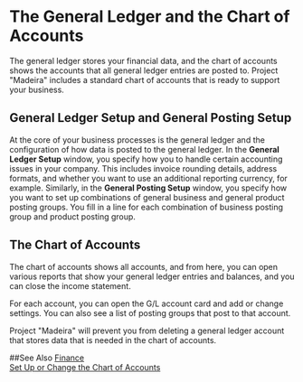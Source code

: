 <properties
                pageTitle="The General Ledger and the Chart of Accounts| Project “Madeira”" 
                description="Describes the general ledger and chart of accounts." 
                services="project-madeira" 
                documentationCenter=""
                authors="edupont04"/>
<tags
    ms.service="project-madeira"
    ms.topic="article"
    ms.author="edupont04" />
                
# The General Ledger and the Chart of Accounts
The general ledger stores your financial data, and the chart of accounts shows the accounts that all general ledger entries are posted to. Project "Madeira" includes a standard chart of accounts that is ready to support your business. 

## General Ledger Setup and General Posting Setup
At the core of your business processes is the general ledger and the configuration of how data is posted to the general ledger. 
In the **General Ledger Setup** window, you specify how you to handle certain accounting issues in your company. This includes invoice rounding details, address formats, and whether you want to use an additional reporting currency, for example. 
Similarly, in the **General Posting Setup** window, you specify how you want to set up combinations of general business and general product posting groups. You fill in a line for each combination of business posting group and product posting group.  

## The Chart of Accounts
The chart of accounts shows all accounts, and from here, you can open various reports that show your general ledger entries and balances, and you can close the income statement. 

For each account, you can open the G/L account card and add or change settings. You can also see a list of posting groups that post to that account.  

Project "Madeira" will prevent you from deleting a general ledger account that stores data that is needed in the chart of accounts.  

##See Also
[Finance](finance.md)  
[Set Up or Change the Chart of Accounts](finance-setup-chart-accounts.md)  
